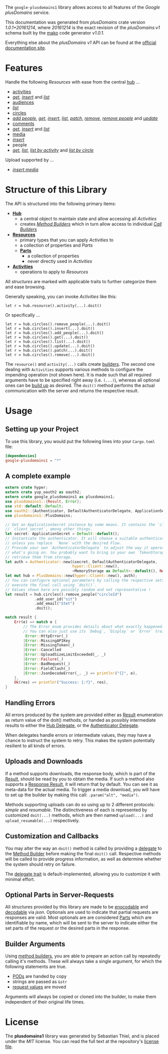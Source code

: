 <!---
DO NOT EDIT !
This file was generated automatically from 'src/mako/api/README.md.mako'
DO NOT EDIT !
-->
The `google-plusdomains1` library allows access to all features of the *Google plusDomains* service.

This documentation was generated from *plusDomains* crate version *1.0.1+20161214*, where *20161214* is the exact revision of the *plusDomains:v1* schema built by the [mako](http://www.makotemplates.org/) code generator *v1.0.1*.

Everything else about the *plusDomains* *v1* API can be found at the
[official documentation site](https://developers.google.com/+/domains/).
# Features

Handle the following *Resources* with ease from the central [hub](https://docs.rs/google-plusdomains1/1.0.1+20161214/google_plusdomains1/struct.PlusDomains.html) ... 

* [activities](https://docs.rs/google-plusdomains1/1.0.1+20161214/google_plusdomains1/struct.Activity.html)
 * [*get*](https://docs.rs/google-plusdomains1/1.0.1+20161214/google_plusdomains1/struct.ActivityGetCall.html), [*insert*](https://docs.rs/google-plusdomains1/1.0.1+20161214/google_plusdomains1/struct.ActivityInsertCall.html) and [*list*](https://docs.rs/google-plusdomains1/1.0.1+20161214/google_plusdomains1/struct.ActivityListCall.html)
* [audiences](https://docs.rs/google-plusdomains1/1.0.1+20161214/google_plusdomains1/struct.Audience.html)
 * [*list*](https://docs.rs/google-plusdomains1/1.0.1+20161214/google_plusdomains1/struct.AudienceListCall.html)
* [circles](https://docs.rs/google-plusdomains1/1.0.1+20161214/google_plusdomains1/struct.Circle.html)
 * [*add people*](https://docs.rs/google-plusdomains1/1.0.1+20161214/google_plusdomains1/struct.CircleAddPeopleCall.html), [*get*](https://docs.rs/google-plusdomains1/1.0.1+20161214/google_plusdomains1/struct.CircleGetCall.html), [*insert*](https://docs.rs/google-plusdomains1/1.0.1+20161214/google_plusdomains1/struct.CircleInsertCall.html), [*list*](https://docs.rs/google-plusdomains1/1.0.1+20161214/google_plusdomains1/struct.CircleListCall.html), [*patch*](https://docs.rs/google-plusdomains1/1.0.1+20161214/google_plusdomains1/struct.CirclePatchCall.html), [*remove*](https://docs.rs/google-plusdomains1/1.0.1+20161214/google_plusdomains1/struct.CircleRemoveCall.html), [*remove people*](https://docs.rs/google-plusdomains1/1.0.1+20161214/google_plusdomains1/struct.CircleRemovePeopleCall.html) and [*update*](https://docs.rs/google-plusdomains1/1.0.1+20161214/google_plusdomains1/struct.CircleUpdateCall.html)
* [comments](https://docs.rs/google-plusdomains1/1.0.1+20161214/google_plusdomains1/struct.Comment.html)
 * [*get*](https://docs.rs/google-plusdomains1/1.0.1+20161214/google_plusdomains1/struct.CommentGetCall.html), [*insert*](https://docs.rs/google-plusdomains1/1.0.1+20161214/google_plusdomains1/struct.CommentInsertCall.html) and [*list*](https://docs.rs/google-plusdomains1/1.0.1+20161214/google_plusdomains1/struct.CommentListCall.html)
* [media](https://docs.rs/google-plusdomains1/1.0.1+20161214/google_plusdomains1/struct.Media.html)
 * [*insert*](https://docs.rs/google-plusdomains1/1.0.1+20161214/google_plusdomains1/struct.MediaInsertCall.html)
* people
 * [*get*](https://docs.rs/google-plusdomains1/1.0.1+20161214/google_plusdomains1/struct.PeopleGetCall.html), [*list*](https://docs.rs/google-plusdomains1/1.0.1+20161214/google_plusdomains1/struct.PeopleListCall.html), [*list by activity*](https://docs.rs/google-plusdomains1/1.0.1+20161214/google_plusdomains1/struct.PeopleListByActivityCall.html) and [*list by circle*](https://docs.rs/google-plusdomains1/1.0.1+20161214/google_plusdomains1/struct.PeopleListByCircleCall.html)


Upload supported by ...

* [*insert media*](https://docs.rs/google-plusdomains1/1.0.1+20161214/google_plusdomains1/struct.MediaInsertCall.html)



# Structure of this Library

The API is structured into the following primary items:

* **[Hub](https://docs.rs/google-plusdomains1/1.0.1+20161214/google_plusdomains1/struct.PlusDomains.html)**
    * a central object to maintain state and allow accessing all *Activities*
    * creates [*Method Builders*](https://docs.rs/google-plusdomains1/1.0.1+20161214/google_plusdomains1/trait.MethodsBuilder.html) which in turn
      allow access to individual [*Call Builders*](https://docs.rs/google-plusdomains1/1.0.1+20161214/google_plusdomains1/trait.CallBuilder.html)
* **[Resources](https://docs.rs/google-plusdomains1/1.0.1+20161214/google_plusdomains1/trait.Resource.html)**
    * primary types that you can apply *Activities* to
    * a collection of properties and *Parts*
    * **[Parts](https://docs.rs/google-plusdomains1/1.0.1+20161214/google_plusdomains1/trait.Part.html)**
        * a collection of properties
        * never directly used in *Activities*
* **[Activities](https://docs.rs/google-plusdomains1/1.0.1+20161214/google_plusdomains1/trait.CallBuilder.html)**
    * operations to apply to *Resources*

All *structures* are marked with applicable traits to further categorize them and ease browsing.

Generally speaking, you can invoke *Activities* like this:

```Rust,ignore
let r = hub.resource().activity(...).doit()
```

Or specifically ...

```ignore
let r = hub.circles().remove_people(...).doit()
let r = hub.circles().insert(...).doit()
let r = hub.circles().add_people(...).doit()
let r = hub.circles().get(...).doit()
let r = hub.circles().list(...).doit()
let r = hub.circles().update(...).doit()
let r = hub.circles().patch(...).doit()
let r = hub.circles().remove(...).doit()
```

The `resource()` and `activity(...)` calls create [builders][builder-pattern]. The second one dealing with `Activities` 
supports various methods to configure the impending operation (not shown here). It is made such that all required arguments have to be 
specified right away (i.e. `(...)`), whereas all optional ones can be [build up][builder-pattern] as desired.
The `doit()` method performs the actual communication with the server and returns the respective result.

# Usage

## Setting up your Project

To use this library, you would put the following lines into your `Cargo.toml` file:

```toml
[dependencies]
google-plusdomains1 = "*"
```

## A complete example

```Rust
extern crate hyper;
extern crate yup_oauth2 as oauth2;
extern crate google_plusdomains1 as plusdomains1;
use plusdomains1::{Result, Error};
use std::default::Default;
use oauth2::{Authenticator, DefaultAuthenticatorDelegate, ApplicationSecret, MemoryStorage};
use plusdomains1::PlusDomains;

// Get an ApplicationSecret instance by some means. It contains the `client_id` and 
// `client_secret`, among other things.
let secret: ApplicationSecret = Default::default();
// Instantiate the authenticator. It will choose a suitable authentication flow for you, 
// unless you replace  `None` with the desired Flow.
// Provide your own `AuthenticatorDelegate` to adjust the way it operates and get feedback about 
// what's going on. You probably want to bring in your own `TokenStorage` to persist tokens and
// retrieve them from storage.
let auth = Authenticator::new(&secret, DefaultAuthenticatorDelegate,
                              hyper::Client::new(),
                              <MemoryStorage as Default>::default(), None);
let mut hub = PlusDomains::new(hyper::Client::new(), auth);
// You can configure optional parameters by calling the respective setters at will, and
// execute the final call using `doit()`.
// Values shown here are possibly random and not representative !
let result = hub.circles().remove_people("circleId")
             .add_user_id("sit")
             .add_email("Stet")
             .doit();

match result {
    Err(e) => match e {
        // The Error enum provides details about what exactly happened.
        // You can also just use its `Debug`, `Display` or `Error` traits
         Error::HttpError(_)
        |Error::MissingAPIKey
        |Error::MissingToken(_)
        |Error::Cancelled
        |Error::UploadSizeLimitExceeded(_, _)
        |Error::Failure(_)
        |Error::BadRequest(_)
        |Error::FieldClash(_)
        |Error::JsonDecodeError(_, _) => println!("{}", e),
    },
    Ok(res) => println!("Success: {:?}", res),
}

```
## Handling Errors

All errors produced by the system are provided either as [Result](https://docs.rs/google-plusdomains1/1.0.1+20161214/google_plusdomains1/enum.Result.html) enumeration as return value of 
the doit() methods, or handed as possibly intermediate results to either the 
[Hub Delegate](https://docs.rs/google-plusdomains1/1.0.1+20161214/google_plusdomains1/trait.Delegate.html), or the [Authenticator Delegate](https://docs.rs/yup-oauth2/*/yup_oauth2/trait.AuthenticatorDelegate.html).

When delegates handle errors or intermediate values, they may have a chance to instruct the system to retry. This 
makes the system potentially resilient to all kinds of errors.

## Uploads and Downloads
If a method supports downloads, the response body, which is part of the [Result](https://docs.rs/google-plusdomains1/1.0.1+20161214/google_plusdomains1/enum.Result.html), should be
read by you to obtain the media.
If such a method also supports a [Response Result](https://docs.rs/google-plusdomains1/1.0.1+20161214/google_plusdomains1/trait.ResponseResult.html), it will return that by default.
You can see it as meta-data for the actual media. To trigger a media download, you will have to set up the builder by making
this call: `.param("alt", "media")`.

Methods supporting uploads can do so using up to 2 different protocols: 
*simple* and *resumable*. The distinctiveness of each is represented by customized 
`doit(...)` methods, which are then named `upload(...)` and `upload_resumable(...)` respectively.

## Customization and Callbacks

You may alter the way an `doit()` method is called by providing a [delegate](https://docs.rs/google-plusdomains1/1.0.1+20161214/google_plusdomains1/trait.Delegate.html) to the 
[Method Builder](https://docs.rs/google-plusdomains1/1.0.1+20161214/google_plusdomains1/trait.CallBuilder.html) before making the final `doit()` call. 
Respective methods will be called to provide progress information, as well as determine whether the system should 
retry on failure.

The [delegate trait](https://docs.rs/google-plusdomains1/1.0.1+20161214/google_plusdomains1/trait.Delegate.html) is default-implemented, allowing you to customize it with minimal effort.

## Optional Parts in Server-Requests

All structures provided by this library are made to be [enocodable](https://docs.rs/google-plusdomains1/1.0.1+20161214/google_plusdomains1/trait.RequestValue.html) and 
[decodable](https://docs.rs/google-plusdomains1/1.0.1+20161214/google_plusdomains1/trait.ResponseResult.html) via *json*. Optionals are used to indicate that partial requests are responses 
are valid.
Most optionals are are considered [Parts](https://docs.rs/google-plusdomains1/1.0.1+20161214/google_plusdomains1/trait.Part.html) which are identifiable by name, which will be sent to 
the server to indicate either the set parts of the request or the desired parts in the response.

## Builder Arguments

Using [method builders](https://docs.rs/google-plusdomains1/1.0.1+20161214/google_plusdomains1/trait.CallBuilder.html), you are able to prepare an action call by repeatedly calling it's methods.
These will always take a single argument, for which the following statements are true.

* [PODs][wiki-pod] are handed by copy
* strings are passed as `&str`
* [request values](https://docs.rs/google-plusdomains1/1.0.1+20161214/google_plusdomains1/trait.RequestValue.html) are moved

Arguments will always be copied or cloned into the builder, to make them independent of their original life times.

[wiki-pod]: http://en.wikipedia.org/wiki/Plain_old_data_structure
[builder-pattern]: http://en.wikipedia.org/wiki/Builder_pattern
[google-go-api]: https://github.com/google/google-api-go-client

# License
The **plusdomains1** library was generated by Sebastian Thiel, and is placed 
under the *MIT* license.
You can read the full text at the repository's [license file][repo-license].

[repo-license]: https://github.com/Byron/google-apis-rsblob/master/LICENSE.md
